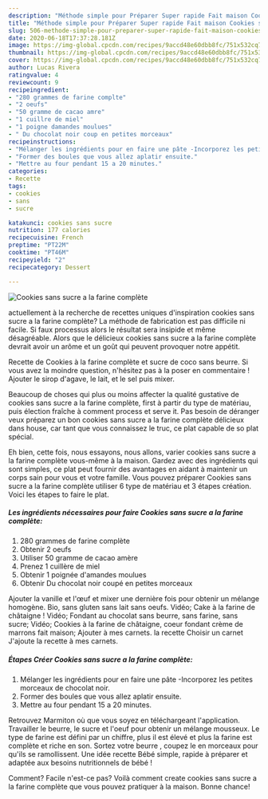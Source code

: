 ```yaml
---
description: "Méthode simple pour Préparer Super rapide Fait maison Cookies sans sucre a la farine complète"
title: "Méthode simple pour Préparer Super rapide Fait maison Cookies sans sucre a la farine complète"
slug: 506-methode-simple-pour-preparer-super-rapide-fait-maison-cookies-sans-sucre-a-la-farine-complete
date: 2020-06-18T17:37:28.181Z
image: https://img-global.cpcdn.com/recipes/9accd48e60dbb8fc/751x532cq70/cookies-sans-sucre-a-la-farine-complete-photo-principale-de-la-recette.jpg
thumbnail: https://img-global.cpcdn.com/recipes/9accd48e60dbb8fc/751x532cq70/cookies-sans-sucre-a-la-farine-complete-photo-principale-de-la-recette.jpg
cover: https://img-global.cpcdn.com/recipes/9accd48e60dbb8fc/751x532cq70/cookies-sans-sucre-a-la-farine-complete-photo-principale-de-la-recette.jpg
author: Lucas Rivera
ratingvalue: 4
reviewcount: 9
recipeingredient:
- "280 grammes de farine complte"
- "2 oeufs"
- "50 gramme de cacao amre"
- "1 cuillre de miel"
- "1 poigne damandes moulues"
- " Du chocolat noir coup en petites morceaux"
recipeinstructions:
- "Mélanger les ingrédients pour en faire une pâte -Incorporez les petites morceaux de chocolat noir."
- "Former des boules que vous allez aplatir ensuite."
- "Mettre au four pendant 15 a 20 minutes."
categories:
- Recette
tags:
- cookies
- sans
- sucre

katakunci: cookies sans sucre 
nutrition: 177 calories
recipecuisine: French
preptime: "PT22M"
cooktime: "PT46M"
recipeyield: "2"
recipecategory: Dessert

---
```



![Cookies sans sucre a la farine complète](https://img-global.cpcdn.com/recipes/9accd48e60dbb8fc/751x532cq70/cookies-sans-sucre-a-la-farine-complete-photo-principale-de-la-recette.jpg)

actuellement à la recherche de recettes uniques d'inspiration cookies sans sucre a la farine complète? La méthode de fabrication est pas difficile ni facile. Si faux processus alors le résultat sera insipide et même désagréable. Alors que le délicieux cookies sans sucre a la farine complète devrait avoir un arôme et un goût qui peuvent provoquer notre appétit.

Recette de Cookies à la farine complète et sucre de coco sans beurre. Si vous avez la moindre question, n&#39;hésitez pas à la poser en commentaire ! Ajouter le sirop d&#39;agave, le lait, et le sel puis mixer.

Beaucoup de choses qui plus ou moins affecter la qualité gustative de cookies sans sucre a la farine complète, first à partir du type de matériau, puis élection fraîche à comment process et serve it. Pas besoin de déranger veux préparez un bon cookies sans sucre a la farine complète délicieux dans house, car tant que vous connaissez le truc, ce plat capable de so plat spécial.


Eh bien, cette fois, nous essayons, nous allons, varier cookies sans sucre a la farine complète vous-même à la maison. Gardez avec des ingrédients qui sont simples, ce plat peut fournir des avantages en aidant à maintenir un corps sain pour vous et votre famille. Vous pouvez préparer Cookies sans sucre a la farine complète utiliser 6 type de matériau et 3 étapes création. Voici les étapes to faire le plat.

<!--inarticleads1-->

##### Les ingrédients nécessaires pour faire Cookies sans sucre a la farine complète:

1.  280 grammes de farine complète
1. Obtenir 2 oeufs
1. Utiliser 50 gramme de cacao amère
1. Prenez 1 cuillère de miel
1. Obtenir 1 poignée d&#39;amandes moulues
1. Obtenir  Du chocolat noir coupé en petites morceaux


Ajouter la vanille et l&#39;œuf et mixer une dernière fois pour obtenir un mélange homogène. Bio, sans gluten sans lait sans oeufs. Vidéo; Cake à la farine de châtaigne ! Vidéo; Fondant au chocolat sans beurre, sans farine, sans sucre; Vidéo; Cookies à la farine de châtaigne, coeur fondant crème de marrons fait maison; Ajouter à mes carnets. la recette Choisir un carnet J&#39;ajoute la recette à mes carnets. 

<!--inarticleads2-->

##### Étapes Créer Cookies sans sucre a la farine complète:

1. Mélanger les ingrédients pour en faire une pâte -Incorporez les petites morceaux de chocolat noir.
1. Former des boules que vous allez aplatir ensuite.
1. Mettre au four pendant 15 a 20 minutes.


Retrouvez Marmiton où que vous soyez en téléchargeant l&#39;application. Travailler le beurre, le sucre et l&#39;oeuf pour obtenir un mélange mousseux. Le type de farine est défini par un chiffre, plus il est élevé et plus la farine est complète et riche en son. Sortez votre beurre , coupez le en morceaux pour qu&#39;ils se ramollissent. Une idée recette Bébé simple, rapide à préparer et adaptée aux besoins nutritionnels de bébé ! 


Comment? Facile n'est-ce pas? Voilà comment create cookies sans sucre a la farine complète que vous pouvez pratiquer à la maison. Bonne chance!
